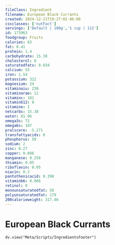 ```yaml
---
fileClass: Ingredient
filename: European Black Currants
created: 2024-12-21T19:27:02-06:00
cssclasses: ['nutFact']
servings: ['Default | 100g','1 cup | 112']
id: 173963
foodgroup: Fruits
calories: 63
fat: 0.41
protein: 1.4
carbohydrate: 15.38
cholesterol: 0
saturatedfats: 0.034
calcium: 55
iron: 1.54
potassium: 322
magnesium: 24
vitaminaiu: 230
vitaminarae: 12
vitaminc: 181
vitaminb12: 0
vitamine: 1
netcarbs: 15.38
water: 81.96
omega3s: 72
omega6s: 107
pralscore: -5.271
transfattyacids: 0
phosphorus: 59
sodium: 2
zinc: 0.27
copper: 0.086
manganese: 0.256
thiamin: 0.05
riboflavin: 0.05
niacin: 0.3
pantothenicacid: 0.398
vitaminb6: 0.066
retinol: 0
monounsaturatedfat: 58
polyunsaturatedfat: 179
200calorieweight: 317.46
---
```


# European Black Currants

```dataviewjs
dv.view("Meta/Scripts/IngredientsFooter")
```